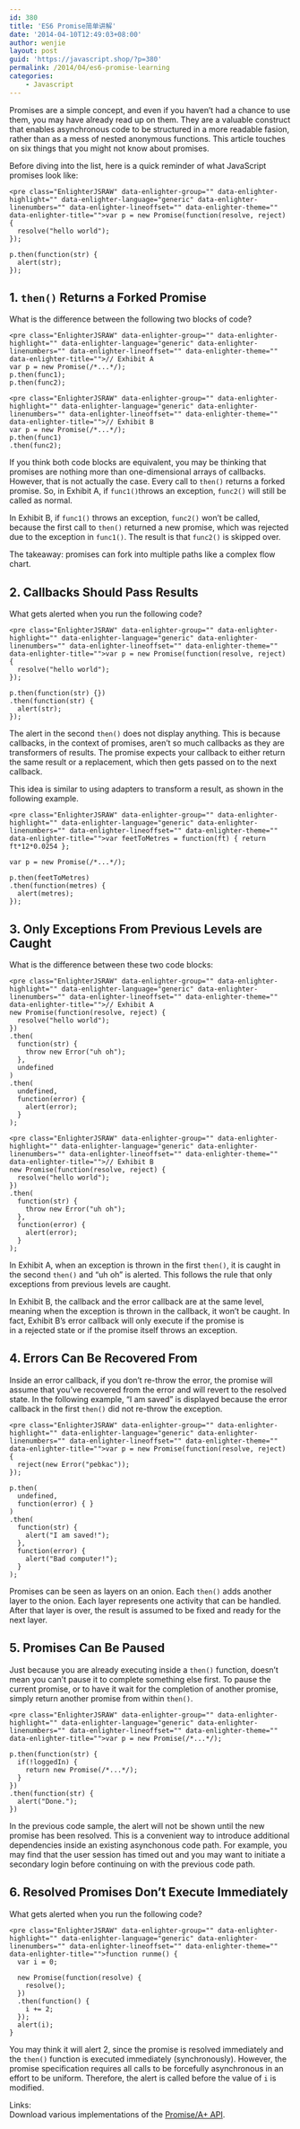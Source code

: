 ```yaml
---
id: 380
title: 'ES6 Promise简单讲解'
date: '2014-04-10T12:49:03+08:00'
author: wenjie
layout: post
guid: 'https://javascript.shop/?p=380'
permalink: /2014/04/es6-promise-learning
categories:
    - Javascript
---
```


Promises are a simple concept, and even if you haven’t had a chance to use them, you may have already read up on them. They are a valuable construct that enables asynchronous code to be structured in a more readable fasion, rather than as a mess of nested anonymous functions. This article touches on six things that you might not know about promises.

Before diving into the list, here is a quick reminder of what JavaScript promises look like:

```
<pre class="EnlighterJSRAW" data-enlighter-group="" data-enlighter-highlight="" data-enlighter-language="generic" data-enlighter-linenumbers="" data-enlighter-lineoffset="" data-enlighter-theme="" data-enlighter-title="">var p = new Promise(function(resolve, reject) {
  resolve("hello world");
});

p.then(function(str) {
  alert(str);
});
```

## 1. `then()` Returns a Forked Promise

What is the difference between the following two blocks of code?

```
<pre class="EnlighterJSRAW" data-enlighter-group="" data-enlighter-highlight="" data-enlighter-language="generic" data-enlighter-linenumbers="" data-enlighter-lineoffset="" data-enlighter-theme="" data-enlighter-title="">// Exhibit A
var p = new Promise(/*...*/);
p.then(func1);
p.then(func2);
```

```
<pre class="EnlighterJSRAW" data-enlighter-group="" data-enlighter-highlight="" data-enlighter-language="generic" data-enlighter-linenumbers="" data-enlighter-lineoffset="" data-enlighter-theme="" data-enlighter-title="">// Exhibit B
var p = new Promise(/*...*/);
p.then(func1)
.then(func2);
```

If you think both code blocks are equivalent, you may be thinking that promises are nothing more than one-dimensional arrays of callbacks. However, that is not actually the case. Every call to `then()` returns a forked promise. So, in Exhibit A, if `func1()`throws an exception, `func2()` will still be called as normal.

In Exhibit B, if `func1()` throws an exception, `func2()` won’t be called, because the first call to `then()` returned a new promise, which was rejected due to the exception in `func1()`. The result is that `func2()` is skipped over.

The takeaway: promises can fork into multiple paths like a complex flow chart.

## 2. Callbacks Should Pass Results

What gets alerted when you run the following code?

```
<pre class="EnlighterJSRAW" data-enlighter-group="" data-enlighter-highlight="" data-enlighter-language="generic" data-enlighter-linenumbers="" data-enlighter-lineoffset="" data-enlighter-theme="" data-enlighter-title="">var p = new Promise(function(resolve, reject) {
  resolve("hello world");
});

p.then(function(str) {})
.then(function(str) {
  alert(str);
});
```

The alert in the second `then()` does not display anything. This is because callbacks, in the context of promises, aren’t so much callbacks as they are transformers of results. The promise expects your callback to either return the same result or a replacement, which then gets passed on to the next callback.

This idea is similar to using adapters to transform a result, as shown in the following example.

```
<pre class="EnlighterJSRAW" data-enlighter-group="" data-enlighter-highlight="" data-enlighter-language="generic" data-enlighter-linenumbers="" data-enlighter-lineoffset="" data-enlighter-theme="" data-enlighter-title="">var feetToMetres = function(ft) { return ft*12*0.0254 };

var p = new Promise(/*...*/);

p.then(feetToMetres)
.then(function(metres) {
  alert(metres);
});
```

## 3. Only Exceptions From Previous Levels are Caught

What is the difference between these two code blocks:

```
<pre class="EnlighterJSRAW" data-enlighter-group="" data-enlighter-highlight="" data-enlighter-language="generic" data-enlighter-linenumbers="" data-enlighter-lineoffset="" data-enlighter-theme="" data-enlighter-title="">// Exhibit A
new Promise(function(resolve, reject) {
  resolve("hello world");
})
.then(
  function(str) {
    throw new Error("uh oh");
  },
  undefined
)
.then(
  undefined,
  function(error) {
    alert(error);
  }
);
```

```
<pre class="EnlighterJSRAW" data-enlighter-group="" data-enlighter-highlight="" data-enlighter-language="generic" data-enlighter-linenumbers="" data-enlighter-lineoffset="" data-enlighter-theme="" data-enlighter-title="">// Exhibit B
new Promise(function(resolve, reject) {
  resolve("hello world");
})
.then(
  function(str) {
    throw new Error("uh oh");
  },
  function(error) {
    alert(error);
  }
);
```

In Exhibit A, when an exception is thrown in the first `then()`, it is caught in the second `then()` and “uh oh” is alerted. This follows the rule that only exceptions from previous levels are caught.

In Exhibit B, the callback and the error callback are at the same level, meaning when the exception is thrown in the callback, it won’t be caught. In fact, Exhibit B’s error callback will only execute if the promise is  
in a rejected state or if the promise itself throws an exception.

## 4. Errors Can Be Recovered From

Inside an error callback, if you don’t re-throw the error, the promise will assume that you’ve recovered from the error and will revert to the resolved state. In the following example, “I am saved” is displayed because the error callback in the first `then()` did not re-throw the exception.

```
<pre class="EnlighterJSRAW" data-enlighter-group="" data-enlighter-highlight="" data-enlighter-language="generic" data-enlighter-linenumbers="" data-enlighter-lineoffset="" data-enlighter-theme="" data-enlighter-title="">var p = new Promise(function(resolve, reject) {
  reject(new Error("pebkac"));
});

p.then(
  undefined,
  function(error) { }
)
.then(
  function(str) {
    alert("I am saved!");
  },
  function(error) {
    alert("Bad computer!");
  }
);
```

Promises can be seen as layers on an onion. Each `then()` adds another layer to the onion. Each layer represents one activity that can be handled. After that layer is over, the result is assumed to be fixed and ready for the next layer.

## 5. Promises Can Be Paused

Just because you are already executing inside a `then()` function, doesn’t mean you can’t pause it to complete something else first. To pause the current promise, or to have it wait for the completion of another promise, simply return another promise from within `then()`.

```
<pre class="EnlighterJSRAW" data-enlighter-group="" data-enlighter-highlight="" data-enlighter-language="generic" data-enlighter-linenumbers="" data-enlighter-lineoffset="" data-enlighter-theme="" data-enlighter-title="">var p = new Promise(/*...*/);

p.then(function(str) {
  if(!loggedIn) {
    return new Promise(/*...*/);
  }
})
.then(function(str) {
  alert("Done.");
})
```

In the previous code sample, the alert will not be shown until the new promise has been resolved. This is a convenient way to introduce additional dependencies inside an existing asynchonous code path. For example, you may find that the user session has timed out and you may want to initiate a secondary login before continuing on with the previous code path.

## 6. Resolved Promises Don’t Execute Immediately

What gets alerted when you run the following code?

```
<pre class="EnlighterJSRAW" data-enlighter-group="" data-enlighter-highlight="" data-enlighter-language="generic" data-enlighter-linenumbers="" data-enlighter-lineoffset="" data-enlighter-theme="" data-enlighter-title="">function runme() {
  var i = 0;

  new Promise(function(resolve) {
    resolve();
  })
  .then(function() {
    i += 2;
  });
  alert(i);
}
```

You may think it will alert 2, since the promise is resolved immediately and the `then()` function is executed immediately (synchronously). However, the promise specification requires all calls to be forcefully asynchronous in an effort to be uniform. Therefore, the alert is called before the value of `i` is modified.

Links:  
Download various implementations of the [Promise/A+ API](https://github.com/promises-aplus/promises-spec/blob/master/implementations.md).